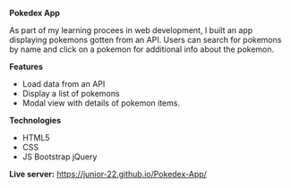 **Pokedex App**

As part of my learning procees in web development, I built an app displaying pokemons gotten from an API. Users can search for pokemons by name and click on a pokemon for additional info about the pokemon.

**Features**
- Load data from an API
- Display a list of pokemons
- Modal view with details of pokemon items.

**Technologies**
- HTML5
- CSS
- JS Bootstrap jQuery

**Live server:** https://junior-22.github.io/Pokedex-App/
